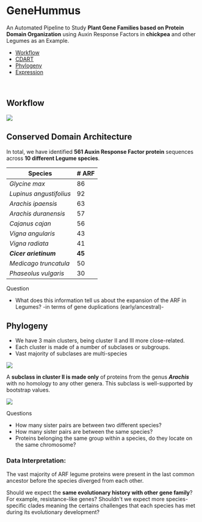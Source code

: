 # GeneHummus

An Automated Pipeline to Study **Plant Gene Families based on Protein Domain Organization** using Auxin Response Factors in **chickpea** and other Legumes as an Example.

 - [Workflow](#workflow)
 - [CDART](#conserved-domain-architecture)
 - [Phylogeny](#phylogeny)
 - [Expression](https://github.com/NCBI-Hackathons/SimpleGeneExpression)


<br>

## Workflow

![](figures/workflow.png)


## Conserved Domain Architecture  

In total, we have identified **561 Auxin Response Factor protein** sequences across **10 different Legume species**. 

| Species  | # ARF |
|---------|----------------|
| *Glycine max* | 86     |
| *Lupinus angustifolius* | 92 |
| *Arachis ipaensis* | 63
| *Arachis duranensis* | 57
| *Cajanus cajan* |  56
| *Vigna angularis* | 43
| *Vigna radiata* | 41
| ***Cicer arietinum*** | **45**
| *Medicago truncatula* | 50 
| *Phaseolus vulgaris* | 30


Question  
* What does this information tell us about the expansion of the ARF in Legumes? -in terms of gene duplications (early/ancestral)-  


## Phylogeny  
* We have 3 main clusters, being cluster II and III more close-related. 
* Each cluster is made of a number of subclases or subgroups.   
* Vast majority of subclases are multi-species

![](figures/treeARF.png)

A **subclass in cluster II is made only** of proteins from the genus ***Arachis*** with no homology to any other genera. This subclass is well-supported by bootstrap values. 

![](figures/arachisTree.png)


Questions  
* How many sister pairs are between two different species?   
* How many sister pairs are between the same species?   
* Proteins belonging the same group within a species, do they locate on the same chromosome?  

### Data Interpretation: 
The vast majority of ARF legume proteins were present in the last common ancestor before the species diverged from each other.     
  
Should we expect the **same evolutionary history with other gene family**? For example, resistance-like genes? Shouldn't we expect more species-specific clades meaning the certains challenges that each species has met during its evolutionary development?
